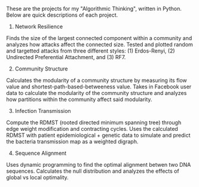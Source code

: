 These are the projects for my "Algorithmic Thinking", written in Python. Below are quick descriptions of each project.

1. Network Resilience

Finds the size of the largest connected component within a community and analyzes how attacks affect the connected size. Tested and plotted random and targetted attacks from three different styles: (1) Erdos-Renyi, (2) Undirected Preferential Attachment, and (3) RF7.


2. Community Structure

Calculates the modularity of a community structure by measuring its flow value and shortest-path-based-betweeness value. Takes in Facebook user data to calculate the modularity of the community structure and analyzes how partitions within the community affect said modularity.


3. Infection Transmission

Compute the RDMST (rooted directed minimum spanning tree) through edge weight modification and contracting cycles. Uses the calculated RDMST with patient epidemiological + genetic data to simulate and predict the bacteria transmission map as a weighted digraph.


4. Sequence Alignment 

Uses dynamic programming to find the optimal alignment betwen two DNA sequences. Calculates the null distribution and analyzes the effects of global vs local optimality. 
